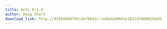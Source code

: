 ```yaml
---
title: Acts 8:1-4
author: Doug Short
download_link: http://425b080d7d5cde70b41c-ce4b4ab6661e18314f060829ab9d3455.r81.cf2.rackcdn.com/2014-03-09-acts_8_1_4.mp3
---
```


